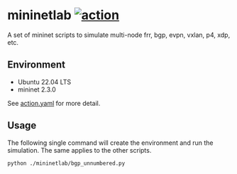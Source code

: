 # mininetlab [![action](https://github.com/bobuhiro11/mininetlab/actions/workflows/action.yaml/badge.svg)](https://github.com/bobuhiro11/mininetlab/actions/workflows/action.yaml)

A set of mininet scripts to simulate multi-node frr, bgp, evpn, vxlan, p4, xdp, etc.

## Environment

- Ubuntu 22.04 LTS
- mininet 2.3.0

See [action.yaml](https://github.com/bobuhiro11/mininetlab/blob/main/.github/workflows/action.yaml) for more detail.

## Usage

The following single command will create the environment and run the simulation. The same applies to the other scripts.

```bash
python ./mininetlab/bgp_unnumbered.py
```
